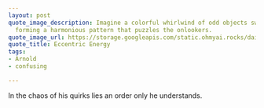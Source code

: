 ```yaml
---
layout: post
quote_image_description: Imagine a colorful whirlwind of odd objects swirling around,
  forming a harmonious pattern that puzzles the onlookers.
quote_image_url: https://storage.googleapis.com/static.ohmyai.rocks/daily/2024-02-27.jpg
quote_title: Eccentric Energy
tags:
- Arnold
- confusing

---
```


In the chaos of his quirks lies an order only he understands.